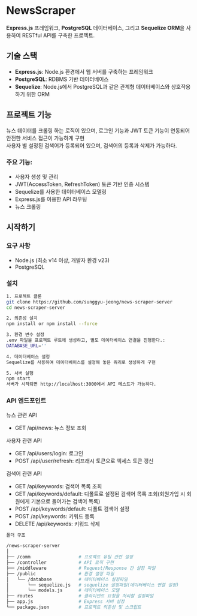 # NewsScraper

**Express.js** 프레임워크, **PostgreSQL** 데이터베이스, 그리고 **Sequelize ORM**을 사용하여 RESTful API를 구축한 프로젝트.

## 기술 스택

- **Express.js**: Node.js 환경에서 웹 서버를 구축하는 프레임워크
- **PostgreSQL**: RDBMS 기반 데이터베이스
- **Sequelize**: Node.js에서 PostgreSQL과 같은 관계형 데이터베이스와 상호작용하기 위한 ORM

## 프로젝트 기능

뉴스 데이터를 크롤링 하는 로직이 있으며, 로그인 기능과 JWT 토큰 기능이 연동되어 안전한 서비스 접근이 가능하게 구현<br>
사용자 별 설정된 검색어가 등록되어 있으며, 검색어의 등록과 삭제가 가능하다.

### 주요 기능:
- 사용자 생성 및 관리
- JWT(AccessToken, RefreshToken) 토큰 기반 인증 시스템
- Sequelize를 사용한 데이터베이스 모델링
- Express.js를 이용한 API 라우팅
- 뉴스 크롤링

## 시작하기

### 요구 사항
- Node.js (최소 v14 이상, 개발자 환경 v23)
- PostgreSQL

### 설치
```bash
1. 프로젝트 클론
git clone https://github.com/sunggyu-jeong/news-scraper-server
cd news-scraper-server

2. 의존성 설치
npm install or npm install --force

3. 환경 변수 설정
.env 파일을 프로젝트 루트에 생성하고, 별도 데이터베이스 연결을 진행한다.:
DATABASE_URL=''

4. 데이터베이스 설정
Sequelize를 사용하여 데이터베이스를 설정해 놓은 쿼리로 생성하게 구현

5. 서버 실행
npm start
서버가 시작되면 http://localhost:3000에서 API 테스트가 가능하다.
```

### API 엔드포인트
뉴스 관련 API
- GET /api/news: 뉴스 정보 조회

사용자 관련 API
- GET /api/users/login: 로그인
- POST /api/user/refresh: 리프래시 토큰으로 엑세스 토큰 갱신

검색어 관련 API
- GET /api/keywords: 검색어 목록 조회
- GET /api/keywords/default: 디폴트로 설정된 검색어 목록 조회(회원가입 시 회원에게 기본으로 들어가는 검색어 목록)
- POST /api/keywords/default: 디폴트 검색어 설정
- POST /api/keywords: 키워드 등록
- DELETE /api/keywords: 키워드 삭제


```bash
폴더 구조

/news-scraper-server
│
├── /comm                  # 프로젝트 유틸 관련 설정
├── /controller            # API 로직 구현
├── /middleware            # Request/Response 간 설정 파일
├── /public                # 환경 설정 파일
│   └── /database          # 데이터베이스 설정파일
│       └── sequelize.js   # sequelize 설정파일(데이터베이스 연결 설정)
│       └── models.js      # 데이터베이스 모델
├── routes                 # 클라이언트 요청을 처리할 설정파일
├── app.js                 # Express 서버 설정
└── package.json           # 프로젝트 의존성 및 스크립트
```
